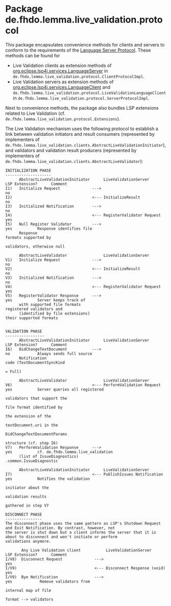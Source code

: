 # Package de.fhdo.lemma.live_validation.protocol

This package encapsulates convenience methods for clients and servers to conform to the requirements of the [Language 
Server Protocol](https://microsoft.github.io/language-server-protocol/specification). These methods can be found for
- Live Validation clients as extension methods of [org.eclipse.lsp4j.services.LanguageServer](
https://github.com/eclipse/lsp4j/blob/master/org.eclipse.lsp4j/src/main/java/org/eclipse/lsp4j/services/LanguageServer.java)
in ``de.fhdo.lemma.live_validation.protocol.ClientProtocolImpl``.
- Live Validation servers as extension methods of [org.eclipse.lsp4j.services.LanguageClient](
https://github.com/eclipse/lsp4j/blob/master/org.eclipse.lsp4j/src/main/java/org/eclipse/lsp4j/services/LanguageClient.java)
and ``de.fhdo.lemma.live_validation.protocol.LiveValidationLanguageClient`` in 
``de.fhdo.lemma.live_validation.protocol.ServerProtocolImpl``.

Next to convenience methods, the package also bundles LSP extensions related to Live Validation (cf. 
``de.fhdo.lemma.live_validation.protocol.Extensions``).

The Live Validation mechanism uses the following protocol to establish a link between validation initiators and result
consumers (represented by implementers of ``de.fhdo.lemma.live_validation.clients.AbstractLiveValidationInitiator``), 
and validators and validation result producers (represented by implementers of 
``de.fhdo.lemma.live_validation.clients.AbstractLiveValidator``):

```
INITIALIZATION PHASE
--------------------
      AbstractLiveValidationInitiator      LiveValidationServer            LSP Extension?      Comment
I1)   Initialize Request              --->                                       no
I2)                                   <--- InitializeResult                      no
I3)   Initialized Notification        --->                                       no
I4)                                   <--- RegisterValidator Request             yes
I5)   Null Register Validator         --->                                       yes           Response identifies file
      Response                                                                                 formats supported by
                                                                                               validators, otherwise null

      AbstractLiveValidator                LiveValidationServer
V1)   Initialize Request              --->                                       no
V2)                                   <--- InitializeResult                      no
V3)   Initialized Notification        --->                                       no
V4)                                   <--- RegisterValidator Request             yes
V5)   RegisterValidator Response      --->                                       yes           Server keeps track of
      with supported file formats                                                              registered validators and
      (identified by file extensions)                                                          their supported formats

      
VALIDATION PHASE
-----------------
      AbstractLiveValidationInitiator      LiveValidationServer            LSP Extension?      Comment
I6)   DidChangeTextDocument           --->                                       no            Always sends full source
      Notification                                                                             code (TextDocumentSyncKind
                                                                                               = Full)
                                                                                               
      AbstractLiveValidator                LiveValidationServer
V6)                                   <--- PerformValidation Request             yes           Server queries all registered
                                                                                               validators that support the
                                                                                               file format identified by
                                                                                               the extension of the 
                                                                                               textDocument.uri in the
                                                                                               DidChangeTextDocumentParams
                                                                                               structure (cf. step I6)
V7)   PerformValidation Response      --->                                       yes           cf. de.fhdo.lemma.live_validation
      (list of IssueDiagnostics)                                                               .common.IssueDiagnostic
      
      AbstractLiveValidationInitiator      LiveValidationServer
I7)                                   <--- PublishIssues Notification            yes           Notifies the validation
                                                                                               initiator about the
                                                                                               validation results 
                                                                                               gathered in step V7

DISCONNECT PHASE
----------------
The disconnect phase uses the same pattern as LSP's Shutdown Request and Exit Notification. By contrast, however, not
the server is shut down but a client informs the server that it is about to disconnect and won't initiate or perform
validations anymore.

       Any Live Validation client           LiveValidationServer            LSP Extension?      Comment
I/V8)  Disconnect Request              --->                                       yes
I/V9)                                  <--- Disconnect Response (void)            yes         
I/V9)  Bye Notification                --->                                       yes            Remove validators from
                                                                                                 internal map of file
                                                                                                 format --> validators
```